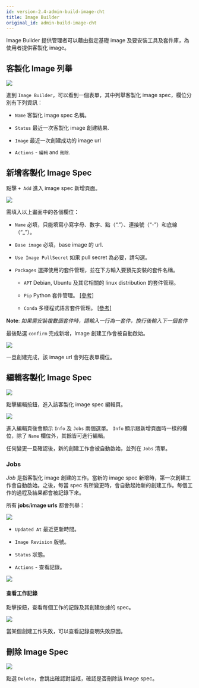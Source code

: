 ```yaml
---
id: version-2.4-admin-build-image-cht
title: Image Builder
original_id: admin-build-image-cht
---
```


Image Builder 提供管理者可以藉由指定基礎 image 及要安裝工具及套件庫，為使用者提供客製化 image。

## 客製化 Image 列舉

![](assets/build_img_main.png)

進到 `Image Builder`，可以看到一個表單，其中列舉客製化 image spec，欄位分別有下列資訊：

+ `Name` 客製化 image spec 名稱。

+ `Status` 最近一次客製化 image 創建結果.

+ `Image` 最近一次創建成功的 image url 

+ `Actions` - `編輯` and `刪除`.

## 新增客製化 Image Spec

點擊 `+ Add` 進入 image spec 新增頁面。

![](assets/build_img_create.png)

需填入以上畫面中的各個欄位：

+ `Name` 必填，只能填寫小寫字母、數字、點（“.”）、連接號（“-”）和底線（“_”）。

+ `Base image` 必填，base image 的 url.

+ `Use Image PullSecret` 如果 pull secret 為必要，請勾選。

+ `Packages` 選擇使用的套件管理，並在下方輸入要預先安裝的套件名稱。

  + `APT` Debian, Ubuntu 及其它相關的 linux distribution 的套件管理。

  + `Pip`  Python 套件管理。 [[參考]](https://packaging.python.org/tutorials/installing-packages/#use-pip-for-installing)

  + `Conda` 多樣程式語言套件管理。 [[參考]](https://docs.conda.io/projects/conda/en/latest/user-guide/tasks/manage-pkgs.html#installing-packages)

**Note**:
*如果需安裝複數個套件時，請輸入一行為一套件，換行後輸入下一個套件*

最後點選 `confirm` 完成新增，Image 創建工作會被自動啟始。

![](assets/build_img_url.png)

一旦創建完成，該 image url 會列在表單欄位。

## 編輯客製化 Image Spec

![](assets/edit_button.png)

點擊編輯按鈕，進入該客製化 image spec 編輯頁。

![](assets/build_img_edit.png)

進入編輯頁後會顯示 `Info` 及 `Jobs` 兩個選單。
`Info` 顯示跟新增頁面時一樣的欄位，除了 `Name` 欄位外，其餘皆可進行編輯。

任何變更一旦確認後，新的創建工作會被自動啟始，並列在 `Jobs` 清單。

### Jobs

*Job* 是指客製化 image 創建的工作。當新的 image spec 新增時，第一次創建工作會自動啟始。之後，每當 spec 有所變更時，會自動起始新的創建工作。每個工作的過程及結果都會被記錄下來。

所有 **jobs**/**image urls** 都會列舉：

![](assets/build_img_jobs.png)

+ `Updated At` 最近更新時間。

+ `Image Revision` 版號。

+ `Status` 狀態。

+ `Actions` - 查看記錄。

![](assets/build_img_job_view.png)

#### 查看工作記錄

點擊按鈕，查看每個工作的記錄及其創建依據的 spec。

![](assets/build_img_job.png)

當某個創建工作失敗，可以查看記錄查明失敗原因。

## 刪除 Image Spec

![](assets/build_img_del.png)

點選 `Delete`，會跳出確認對話框，確認是否刪除該 Image spec。
